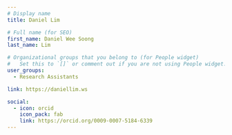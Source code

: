 ```yaml
---
# Display name
title: Daniel Lim

# Full name (for SEO)
first_name: Daniel Wee Soong
last_name: Lim

# Organizational groups that you belong to (for People widget)
#   Set this to `[]` or comment out if you are not using People widget.
user_groups:
  - Research Assistants

link: https://daniellim.ws

social:
  - icon: orcid
    icon_pack: fab
    link: https://orcid.org/0009-0007-5184-6339
---
```

